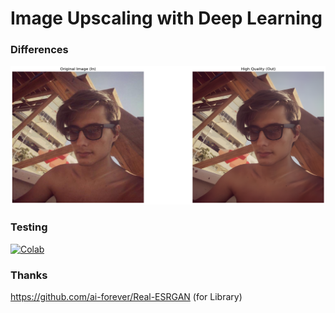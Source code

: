 # Image Upscaling with Deep Learning

### Differences
<img src="pic/differences.png">

### Testing
[![Colab](https://img.shields.io/static/v1?label=Demo&message=Colab&color=orange)](https://colab.research.google.com/drive/11c69AFhYfvMvGRGXHRo324HWAF_rERS_?usp=sharing)

### Thanks
https://github.com/ai-forever/Real-ESRGAN (for Library)

